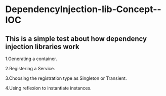 # DependencyInjection-lib-Concept--IOC

## This is a simple test about how dependency injection libraries work 

1.Generating a container.

2.Registering a Service.

3.Choosing the registration type as Singleton or Transient.

4.Using reflexion to instantiate instances. 
